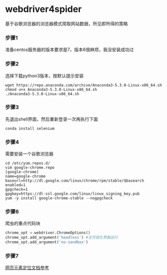 # webdriver4spider
基于谷歌浏览器的浏览器模式爬取网站数据，所见即所得的策略

### 步骤1
 准备centos服务器的版本要求是7，版本6很麻烦，我没安装成功过

### 步骤2
选择下载python3版本，按默认提示安装
 ```shell
wget https://repo.anaconda.com/archive/Anaconda3-5.3.0-Linux-x86_64.sh
chmod u+x Anaconda3-5.3.0-Linux-x86_64.sh
./Anaconda3-5.3.0-Linux-x86_64.sh
```

### 步骤3
先退出shell界面，然后重新登录一次再执行下面
```shell
conda install selenium
```

### 步骤4
需要安装一个谷歌浏览器
```shell
cd /etc/yum.repos.d/
vim google-chrome.repo
[google-chrome]
name=google-chrome
baseurl=http://dl.google.com/linux/chrome/rpm/stable/$basearch
enabled=1
gpgcheck=1
gpgkey=https://dl-ssl.google.com/linux/linux_signing_key.pub
yum -y install google-chrome-stable --nogpgcheck
```
### 步骤6
爬虫的重点代码块
```python
chrome_opt = webdriver.ChromeOptions() 
chrome_opt.add_argument('headless') #无可视化界面运行
chrome_opt.add_argument('no-sandbox')
```

### 步骤7
[网页元素定位文档参考](https://www.seleniumhq.org/docs/03_webdriver.jsp)
